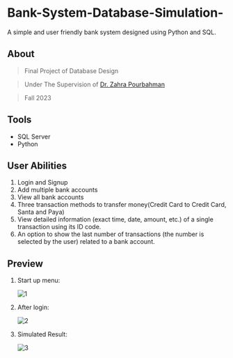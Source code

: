 



# Bank-System-Database-Simulation-

A simple and user friendly bank system designed using Python and SQL.

## About

> Final Project of Database Design

> Under The Supervision of [Dr. Zahra Pourbahman](https://scholar.google.com/citations?user=CCw-ockAAAAJ&hl=en)

> Fall 2023


## Tools
* SQL Server
* Python

## User Abilities
   1. Login and Signup
   2. Add multiple bank accounts
   3. View all bank accounts
   4. Three transaction methods to transfer money(Credit Card to Credit Card, Santa and Paya)
   5. View detailed information (exact time, date, amount, etc.) of a single transaction using its ID code.
   6. An option to show the last number of transactions (the number is selected by the user) related to a bank account.

## Preview

1. Start up menu:

   ![1](https://github.com/Amirbehnam1009/Bank-System-Database-Simulation-/assets/117163007/86fa3939-1471-44fb-922d-0955f700b7d3)

2. After login:

   ![2](https://github.com/Amirbehnam1009/Bank-System-Database-Simulation-/assets/117163007/f7478060-046c-4a42-a467-83c596b4c39e)

3. Simulated Result:

   ![3](https://github.com/Amirbehnam1009/Bank-System-Database-Simulation-/assets/117163007/858e580d-abcd-45aa-abe9-bf214604a4b1)
